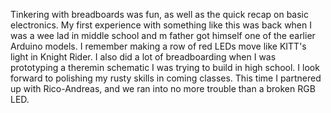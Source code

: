 Tinkering with breadboards was fun, as well as the quick recap on basic electronics.
My first experience with something like this was back when I was a wee lad in middle school and m father got himself one of the earlier Arduino models.
I remember making a row of red LEDs move like KITT's light in Knight Rider.
I also did a lot of breadboarding when I was prototyping a theremin schematic I was trying to build in high school.
I look forward to polishing my rusty skills in coming classes.
This time I partnered up with Rico-Andreas, and we ran into no more trouble than a broken RGB LED.
